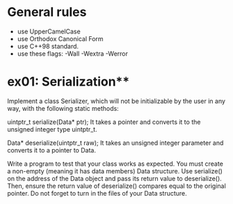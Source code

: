 # General rules
- use UpperCamelCase
- use Orthodox Canonical Form
- use C++98 standard.
- use these flags: -Wall -Wextra -Werror

# ex01: Serialization**
Implement a class Serializer, which will not be initializable by the user in any way, with the following static methods:

uintptr_t serialize(Data* ptr);
It takes a pointer and converts it to the unsigned integer type uintptr_t.

Data* deserialize(uintptr_t raw);
It takes an unsigned integer parameter and converts it to a pointer to Data.

Write a program to test that your class works as expected.
You must create a non-empty (meaning it has data members) Data structure.
Use serialize() on the address of the Data object and pass its return value to deserialize(). Then, ensure the return value of deserialize() compares equal to the original pointer.
Do not forget to turn in the files of your Data structure.